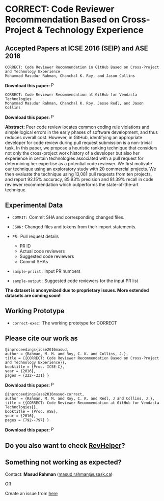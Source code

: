 # CORRECT: Code Reviewer Recommendation Based on Cross-Project & Technology Experience

Accepted Papers at ICSE 2016 (SEIP) and ASE 2016
-----------------------------------------------
```
CORRECT: Code Reviewer Recommendation in GitHub Based on Cross-Project and Technology Experience
Mohammad Masudur Rahman, Chanchal K. Roy, and Jason Collins
```
**Download this paper:**  [<img src="http://homepage.usask.ca/~masud.rahman/img/pdf.png"
     alt="PDF" heigh="16px" width="16px" />](http://homepage.usask.ca/~masud.rahman/papers/masud-ICSE2016.pdf)
```
CORRECT: Code Reviewer Recommendation at GitHub for Vendasta Technologies
Mohammad Masudur Rahman, Chanchal K. Roy, Jesse Redl, and Jason Collins
```
**Download this paper:**  [<img src="http://homepage.usask.ca/~masud.rahman/img/pdf.png"
     alt="PDF" heigh="16px" width="16px" />](http://homepage.usask.ca/~masud.rahman/papers/masud-ASE2016a-pp.pdf)

**Abstract:** Peer code review locates common coding rule violations and simple logical errors in the early phases of software development, and thus reduces overall cost. However, in GitHub, identifying an appropriate developer for code review during pull request submission is a non-trivial task. In this paper, we propose a heuristic ranking technique that considers not only the cross-project work history of a developer but also her experience in certain technologies associated with a pull request for determining her expertise as a potential code reviewer. We first motivate our technique using an exploratory study with 20 commercial projects. We then evaluate the technique using 13,081 pull requests from ten projects, and report 92.15% accuracy, 85.93% precision and 81.39% recall in code reviewer recommendation which outperforms the state-of-the-art technique.

Experimental Data
------------------------
- ```COMMIT:``` Commit SHA and corresponding changed files.
- ```JSON:``` Changed files and tokens from their import statements.
- ```PR:``` Pull request details
	- PR ID
	- Actual code reviewers
	- Suggested code reviewers
	- Commit SHAs

- ```sample-prlist:``` Input PR numbers
- ```sample-output:``` Suggested code reviewers for the input PR list

**The dataset is anonymized due to proprietary issues. More extended datasets are coming soon!**

Working Prototype
----------------------
- ```correct-exec:``` The working prototype for CORRECT


Please cite our work as
--------------------------
```
@inproceedings{icse2016masud, 
author = {Rahman, M. M. and Roy, C. K. and Collins, J.}, 
title = {{CORRECT: Code Reviewer Recommendation Based on Cross-Project and Technology Experience}}, 
booktitle = {Proc. ICSE-C}, 
year = {2016}, 
pages = {222--231} }
```
**Download this paper:**  [<img src="http://homepage.usask.ca/~masud.rahman/img/pdf.png"
     alt="PDF" heigh="16px" width="16px" />](http://homepage.usask.ca/~masud.rahman/papers/masud-ICSE2016.pdf)
```
@inproceedings{ase2016masud-correct, 
author = {Rahman, M. M. and Roy, C. K. and Redl, J and Collins, J.}, 
title = {{CORRECT: Code Reviewer Recommendation at GitHub for Vendasta Technologies}}, 
booktitle = {Proc. ASE}, 
year = {2016}, 
pages = {792--797} }
```
**Download this paper:**  [<img src="http://homepage.usask.ca/~masud.rahman/img/pdf.png"
     alt="PDF" heigh="16px" width="16px" />](http://homepage.usask.ca/~masud.rahman/papers/masud-ASE2016a-pp.pdf)

Do you also want to check [RevHelper](https://github.com/masud-technope/RevHelper-Replication-Package-MSR2017)?
----------------------

## Something not working as expected?

Contact:  **Masud Rahman**  ([masud.rahman@usask.ca](mailto:masud.rahman@usask.ca))

OR

Create an issue from  [here](https://github.com/masud-technope/CORRECT-Replication-Package-ICSE2016/issues/new)



